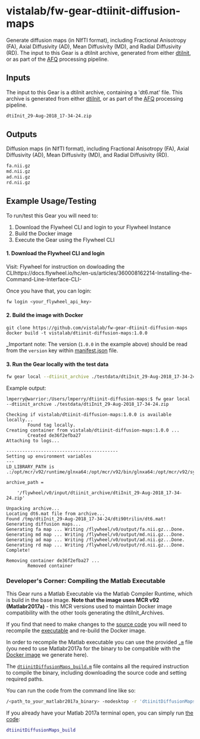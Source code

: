 # vistalab/fw-gear-dtiinit-diffusion-maps

Generate diffusion maps (in NIfTI format), including Fractional Anisotropy (FA), Axial Diffusivity (AD), Mean Diffusivity (MD), and Radial Diffusivity (RD). The input to this Gear is a dtiInit archive, generated from either [dtiInit](https://github.com/scitran-apps/dtiinit), or as part of the [AFQ](https://github.com/scitran-apps/afq-pipeline) processing pipeline.

## Inputs
The input to this Gear is a dtiInit archive, containing a 'dt6.mat' file. This archive is generated from either [dtiInit](https://github.com/scitran-apps/dtiinit), or as part of the [AFQ](https://github.com/scitran-apps/afq-pipeline) processing pipeline.

```bash
dtiInit_29-Aug-2018_17-34-24.zip
```

## Outputs
Diffusion maps (in NIfTI format), including Fractional Anisotropy (FA), Axial Diffusivity (AD), Mean Diffusivity (MD), and Radial Diffusivity (RD).

```bash
fa.nii.gz
md.nii.gz
ad.nii.gz
rd.nii.gz
```

## Example Usage/Testing

To run/test this Gear you will need to:
1. Download the Flywheel CLI and login to your Flywheel Instance 
2. Build the Docker image 
3. Execute the Gear using the Flywheel CLI


#### 1. Download the Flywheel CLI and login
Visit: Flywheel for instruction on dowloading the CLIhttps://docs.flywheel.io/hc/en-us/articles/360008162214-Installing-the-Command-Line-Interface-CLI-

Once you have that, you can login:
```bash
fw login <your_flywheel_api_key>
```

#### 2. Build the image with Docker
```#bash
git clone https://github.com/vistalab/fw-gear-dtiinit-diffusion-maps
docker build -t vistalab/dtiinit-diffusion-maps:1.0.0
```
_Important note: The version (`1.0.0` in the example above) should be read from the `version` key within [manifest.json](manifest.json) file.

#### 3. Run the Gear locally with the test data
```bash
fw gear local --dtiinit_archive ./testdata/dtiInit_29-Aug-2018_17-34-24.zip
```
Example output:

```
lmperry@warrior:/Users/lmperry/dtiinit-diffusion-maps:$ fw gear local --dtiinit_archive ./testdata/dtiInit_29-Aug-2018_17-34-24.zip

Checking if vistalab/dtiinit-diffusion-maps:1.0.0 is available locally...
        Found tag locally.
Creating container from vistalab/dtiinit-diffusion-maps:1.0.0 ...
        Created de36f2efba27
Attaching to logs...

------------------------------------------
Setting up environment variables
---
LD_LIBRARY_PATH is .:/opt/mcr/v92/runtime/glnxa64:/opt/mcr/v92/bin/glnxa64:/opt/mcr/v92/sys/os/glnxa64:/opt/mcr/v92/sys/opengl/lib/glnxa64

archive_path =

    '/flywheel/v0/input/dtiinit_archive/dtiInit_29-Aug-2018_17-34-24.zip'

Unpacking archive...
Locating dt6.mat file from archive...
Found /tmp/dtiInit_29-Aug-2018_17-34-24/dti90trilin/dt6.mat!
Generating diffusion maps...
Generating fa map ... Writing /flywheel/v0/output/fa.nii.gz...Done.
Generating md map ... Writing /flywheel/v0/output/md.nii.gz...Done.
Generating ad map ... Writing /flywheel/v0/output/ad.nii.gz...Done.
Generating rd map ... Writing /flywheel/v0/output/rd.nii.gz...Done.
Complete!

Removing container de36f2efba27 ...
        Removed container

```

### Developer's Corner: Compiling the Matlab Executable
This Gear runs a Matlab Executable via the Matlab Compiler Runtime, which is build in the base image. __Note that the image uses MCR v92 (Matlabr2017a)__ - this MCR versions used to maintain Docker image compatibility with the other tools generating the dtiInit_Archives.

If you find that need to make changes to the [source code](src/dtiinitDiffusionMaps_build.m) you will need to recompile the [executable](src/bin/run_dtiinitDiffusionMaps) and re-build the Docker image. 

In order to recompile the Matlab executable you can use the provided [`.m`](src/dtiinitDiffusionMaps_build.m) file (you need to use Matlabr2017a for the binary to be compatible with the [Docker image](Dockerfile) we generate here). 

The [`dtiinitDiffusionMaps_build.m`](src/dtiinitDiffusionMaps_build.m) file contains all the required instruction to compile the binary, including downloading the source code and setting required paths. 

You can run the code from the command line like so:
```bash
/<path_to_your_matlabr2017a_binary> -nodesktop -r 'dtiinitDiffusionMaps_build.m'
```

If you already have your Matlab 2017a terminal open, you can simply run [the code](src/dtiinitDiffusionMaps_build.m):
```Matlab
dtiinitDiffusionMaps_build
```

